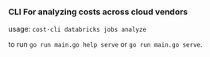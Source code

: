 ### CLI For analyzing costs across cloud vendors

usage: `cost-cli databricks jobs analyze`

to run `go run main.go help serve` or `go run main.go serve`.

